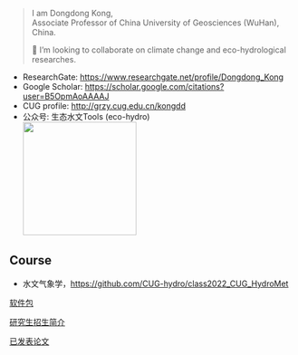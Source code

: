 > I am Dongdong Kong,   
> Associate Professor of China University of Geosciences (WuHan), China.
> 
> 👯 I’m looking to collaborate on climate change and eco-hydrological researches.

- ResearchGate: https://www.researchgate.net/profile/Dongdong_Kong
- Google Scholar: https://scholar.google.com/citations?user=B5OpmAoAAAAJ
- CUG profile: http://grzy.cug.edu.cn/kongdd
- 公众号: 生态水文Tools (eco-hydro)  
  <img src="https://mmbiz.qpic.cn/mmbiz_png/wSb3xKNNJHYpiaKxXO0PzXgzMhwJmPeTb9WTAAjZ2LDTG1qMiatyw4unYRPG4qMId4uOqymaA2Eng4G8msuuHQNA/640?wx_fmt=png&tp=webp&wxfrom=5&wx_lazy=1&wx_co=1" width="200"/>

## Course

- 水文气象学，<https://github.com/CUG-hydro/class2022_CUG_HydroMet>

[软件包](pkgs.md)

[研究生招生简介](recruit.md)

[已发表论文](MyPublication.md)
